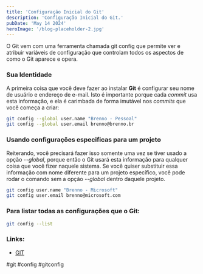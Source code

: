 ```yaml
---
title: 'Configuração Inicial do Git'
description: 'Configuração Inicial do Git.'
pubDate: 'May 14 2024'
heroImage: '/blog-placeholder-2.jpg'
---
```


O Git vem com uma ferramenta chamada git config que permite ver e atribuir variáveis de configuração que controlam todos os aspectos de como o Git aparece e opera.

### Sua Identidade
A primeira coisa que você deve fazer ao instalar **Git** é configurar seu nome de usuário e endereço de e-mail. Isto é importante porque cada _commit_ usa esta informação, e ela é carimbada de forma imutável nos _commits_ que você começa a criar:

```bash
git config --global user.name "Brenno - Pessoal"
git config --global user.email brenno@brenno.br
```

### Usando configurações especificas para um projeto

Reiterando, você precisará fazer isso somente uma vez se tiver usado a opção _--global_, porque então o Git usará esta informação para qualquer coisa que você fizer naquele sistema. Se você quiser substituir essa informação com nome diferente para um projeto específico, você pode rodar o comando sem a opção _--global_ dentro daquele projeto.

```bash
git config user.name "Brenno - Microsoft"
git config user.email brenno@microsoft.com
```

### Para listar todas as configurações que o Git:
```bash
git config --list
```

### Links:
- [GIT](https://git-scm.com/book/pt-br/v2/Come%C3%A7ando-Configura%C3%A7%C3%A3o-Inicial-do-Git)


#git #config #gitconfig